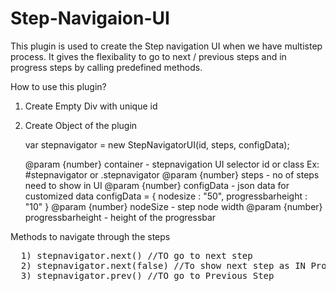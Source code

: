 # Step-Navigaion-UI
This plugin is used to create the Step navigation UI when we have multistep process. 
It gives the flexibality to go to next / previous steps and in progress steps by calling predefined methods.
 	
How to use this plugin?


1) Create Empty Div with unique id
    
    <div id="stepnavigator">
       <!-- plug in will generate the Step Navigation Automatically once intiated from javascript -->
    </div>
 	
 2) Create Object of the plugin 
	
	var stepnavigator = new StepNavigatorUI(id, steps, configData);
	
	@param {number} container - stepnavigation UI selector id or class Ex: #stepnavigator or .stepnavigator
	@param {number} steps - no of steps need to show in UI
	@param {number} configData - json data for customized data
	configData = {
  		nodesize : "50",
  		progressbarheight : "10"
  		}
  		@param {number} nodeSize - step node width
  		@param {number} progressbarheight - height of the progressbar


Methods to navigate through the steps
<pre>
  1) stepnavigator.next() //TO go to next step
  2) stepnavigator.next(false) //To show next step as IN Progress
  3) stepnavigator.prev() //TO go to Previous Step
  </pre>
	

